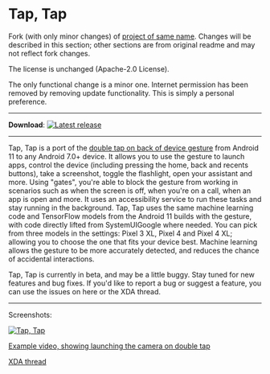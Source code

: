 # Tap, Tap

Fork (with only minor changes) of [project of same name](https://github.com/KieronQuinn/TapTap). Changes will be described in this section; other sections are from original readme and may not reflect fork changes.

The license is unchanged (Apache-2.0 License).

The only functional change is a minor one. Internet permission has been removed by removing update functionality. This is simply a personal preference.

---

**Download**: [![Latest release](https://img.shields.io/github/release/KieronQuinn/TapTap.svg?maxAge=3600&label=download)](https://github.com/KieronQuinn/TapTap/releases)

---

Tap, Tap is a port of the [double tap on back of device gesture](https://www.xda-developers.com/google-pixel-android-11-double-tap-rear-gestures/) from Android 11 to any Android 7.0+ device. It allows you to use the gesture to launch apps, control the device (including pressing the home, back and recents buttons), take a screenshot, toggle the flashlight, open your assistant and more. Using "gates", you're able to block the gesture from working in scenarios such as when the screen is off, when you're on a call, when an app is open and more. It uses an accessibility service to run these tasks and stay running in the background. Tap, Tap uses the same machine learning code and TensorFlow models from the Android 11 builds with the gesture, with code directly lifted from SystemUIGoogle where needed. You can pick from three models in the settings: Pixel 3 XL, Pixel 4 and Pixel 4 XL; allowing you to choose the one that fits your device best. Machine learning allows the gesture to be more accurately detected, and reduces the chance of accidental interactions.

Tap, Tap is currently in beta, and may be a little buggy. Stay tuned for new features and bug fixes. If you'd like to report a bug or suggest a feature, you can use the issues on here or the XDA thread.

---

Screenshots:

[![Tap, Tap](https://i.imgur.com/6q9oNgAl.png)](https://i.imgur.com/6q9oNgA.png)

[Example video, showing launching the camera on double tap](https://streamable.com/4jd1mu)

[XDA thread](https://forum.xda-developers.com/android/apps-games/app-tap-tap-double-tap-device-gesture-t4140573)

